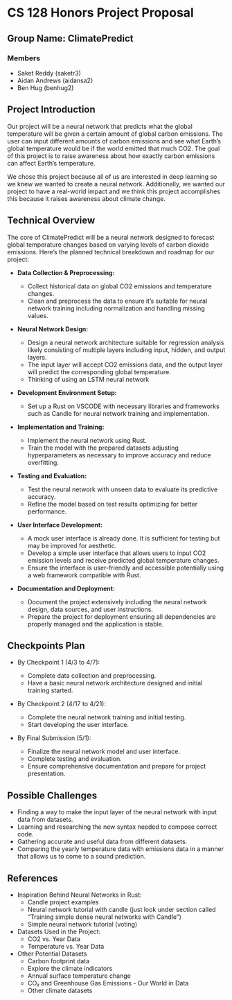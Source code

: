 # CS 128 Honors Project Proposal

## Group Name: ClimatePredict

### Members
- Saket Reddy (saketr3)
- Aidan Andrews (aidansa2)
- Ben Hug (benhug2)

## Project Introduction
Our project will be a neural network that predicts what the global temperature will be given a certain amount of global carbon emissions. The user can input different amounts of carbon emissions and see what Earth’s global temperature would be if the world emitted that much CO2. The goal of this project is to raise awareness about how exactly carbon emissions can affect Earth’s temperature.

We chose this project because all of us are interested in deep learning so we knew we wanted to create a neural network. Additionally, we wanted our project to have a real-world impact and we think this project accomplishes this because it raises awareness about climate change.

## Technical Overview
The core of ClimatePredict will be a neural network designed to forecast global temperature changes based on varying levels of carbon dioxide emissions. Here’s the planned technical breakdown and roadmap for our project:

- **Data Collection & Preprocessing:**
  - Collect historical data on global CO2 emissions and temperature changes.
  - Clean and preprocess the data to ensure it’s suitable for neural network training including normalization and handling missing values.

- **Neural Network Design:**
  - Design a neural network architecture suitable for regression analysis likely consisting of multiple layers including input, hidden, and output layers.
  - The input layer will accept CO2 emissions data, and the output layer will predict the corresponding global temperature.
  - Thinking of using an LSTM neural network

- **Development Environment Setup:**
  - Set up a Rust on VSCODE with necessary libraries and frameworks such as Candle for neural network training and implementation.

- **Implementation and Training:**
  - Implement the neural network using Rust.
  - Train the model with the prepared datasets adjusting hyperparameters as necessary to improve accuracy and reduce overfitting.

- **Testing and Evaluation:**
  - Test the neural network with unseen data to evaluate its predictive accuracy.
  - Refine the model based on test results optimizing for better performance.

- **User Interface Development:**
  - A mock user interface is already done. It is sufficient for testing but may be improved for aesthetic.
  - Develop a simple user interface that allows users to input CO2 emission levels and receive predicted global temperature changes.
  - Ensure the interface is user-friendly and accessible potentially using a web framework compatible with Rust.

- **Documentation and Deployment:**
  - Document the project extensively including the neural network design, data sources, and user instructions.
  - Prepare the project for deployment ensuring all dependencies are properly managed and the application is stable.

## Checkpoints Plan
- By Checkpoint 1 (4/3 to 4/7):
  - Complete data collection and preprocessing.
  - Have a basic neural network architecture designed and initial training started.

- By Checkpoint 2 (4/17 to 4/21):
  - Complete the neural network training and initial testing.
  - Start developing the user interface.

- By Final Submission (5/1):
  - Finalize the neural network model and user interface.
  - Complete testing and evaluation.
  - Ensure comprehensive documentation and prepare for project presentation.

## Possible Challenges
- Finding a way to make the input layer of the neural network with input data from datasets.
- Learning and researching the new syntax needed to compose correct code.
- Gathering accurate and useful data from different datasets.
- Comparing the yearly temperature data with emissions data in a manner that allows us to come to a sound prediction.

## References
- Inspiration Behind Neural Networks in Rust:
  - Candle project examples
  - Neural network tutorial with candle (just look under section called “Training simple dense neural networks with Candle”)
  - Simple neural network tutorial (voting)
- Datasets Used in the Project:
  - CO2 vs. Year Data
  - Temperature vs. Year Data
- Other Potential Datasets
  - Carbon footprint data
  - Explore the climate indicators
  - Annual surface temperature change
  - CO₂ and Greenhouse Gas Emissions - Our World in Data
  - Other climate datasets
